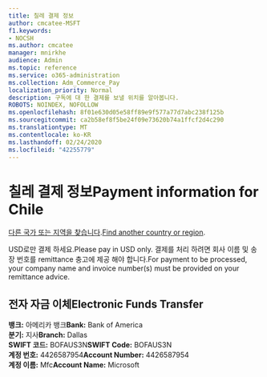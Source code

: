 ```yaml
---
title: 칠레 결제 정보
author: cmcatee-MSFT
f1.keywords:
- NOCSH
ms.author: cmcatee
manager: mnirkhe
audience: Admin
ms.topic: reference
ms.service: o365-administration
ms.collection: Adm_Commerce_Pay
localization_priority: Normal
description: 구독에 대 한 결제를 보낼 위치를 알아봅니다.
ROBOTS: NOINDEX, NOFOLLOW
ms.openlocfilehash: 8f01e630d05e58ff89e9f577a77d7abc238f125b
ms.sourcegitcommit: ca2b58ef8f5be24f09e73620b74a1ffcf2d4c290
ms.translationtype: MT
ms.contentlocale: ko-KR
ms.lasthandoff: 02/24/2020
ms.locfileid: "42255779"
---
```

# <a name="payment-information-for-chile"></a><span data-ttu-id="cc569-103">칠레 결제 정보</span><span class="sxs-lookup"><span data-stu-id="cc569-103">Payment information for Chile</span></span>

<span data-ttu-id="cc569-104">[다른 국가 또는 지역을 찾습니다](../billing-and-payments/pay-for-your-subscription.md).</span><span class="sxs-lookup"><span data-stu-id="cc569-104">[Find another country or region](../billing-and-payments/pay-for-your-subscription.md).</span></span>

<span data-ttu-id="cc569-105">USD로만 결제 하세요.</span><span class="sxs-lookup"><span data-stu-id="cc569-105">Please pay in USD only.</span></span> <span data-ttu-id="cc569-106">결제를 처리 하려면 회사 이름 및 송장 번호를 remittance 충고에 제공 해야 합니다.</span><span class="sxs-lookup"><span data-stu-id="cc569-106">For payment to be processed, your company name and invoice number(s) must be provided on your remittance advice.</span></span>

## <a name="electronic-funds-transfer"></a><span data-ttu-id="cc569-107">전자 자금 이체</span><span class="sxs-lookup"><span data-stu-id="cc569-107">Electronic Funds Transfer</span></span>

<span data-ttu-id="cc569-108">**뱅크:** 아메리카 뱅크</span><span class="sxs-lookup"><span data-stu-id="cc569-108">**Bank:** Bank of America</span></span>  
<span data-ttu-id="cc569-109">**분기:** 지사</span><span class="sxs-lookup"><span data-stu-id="cc569-109">**Branch:** Dallas</span></span>  
<span data-ttu-id="cc569-110">**SWIFT 코드:** BOFAUS3N</span><span class="sxs-lookup"><span data-stu-id="cc569-110">**SWIFT Code:** BOFAUS3N</span></span>  
<span data-ttu-id="cc569-111">**계정 번호:** 4426587954</span><span class="sxs-lookup"><span data-stu-id="cc569-111">**Account Number:** 4426587954</span></span>  
<span data-ttu-id="cc569-112">**계정 이름:** Mfc</span><span class="sxs-lookup"><span data-stu-id="cc569-112">**Account Name:** Microsoft</span></span>  